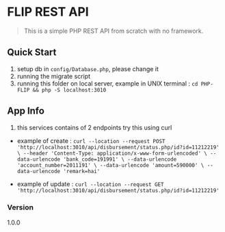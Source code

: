 # FLIP REST API

> This is a simple PHP REST API from scratch with no framework.

## Quick Start
1. setup db in `config/Database.php`, please change it 
2. running the migrate script
3. running this folder on local server, example in UNIX terminal : `cd PHP-FLIP && php -S localhost:3010`

## App Info
1. this services contains of 2 endpoints
try this using curl

- example of create :
`curl --location --request POST 'http://localhost:3010/api/disbursement/status.php/id?id=11212219' \
--header 'Content-Type: application/x-www-form-urlencoded' \
--data-urlencode 'bank_code=191991' \
--data-urlencode 'account_number=2011191' \
--data-urlencode 'amount=590000' \
--data-urlencode 'remark=hai'`


- example of update :
 `curl --location --request GET 'http://localhost:3010/api/disbursement/status.php/id?id=11212219'`


### Version

1.0.0